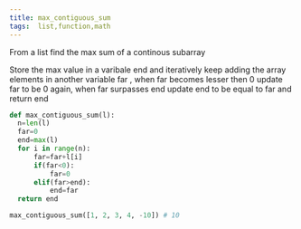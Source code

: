 ```yaml
---
title: max_contiguous_sum
tags:  list,function,math
---
```


From a list find the max sum of a continous subarray 

Store the max value in a varibale end and iteratively keep adding the array elements 
in another variable far , when far becomes lesser then 0 update far to be 0 again,
when far surpasses end update end to be equal to far and return end 

```py
def max_contiguous_sum(l):
  n=len(l)
  far=0
  end=max(l)
  for i in range(n):
      far=far+l[i]
      if(far<0):
          far=0
      elif(far>end):
          end=far
  return end

```

```py
max_contiguous_sum([1, 2, 3, 4, -10]) # 10
```
